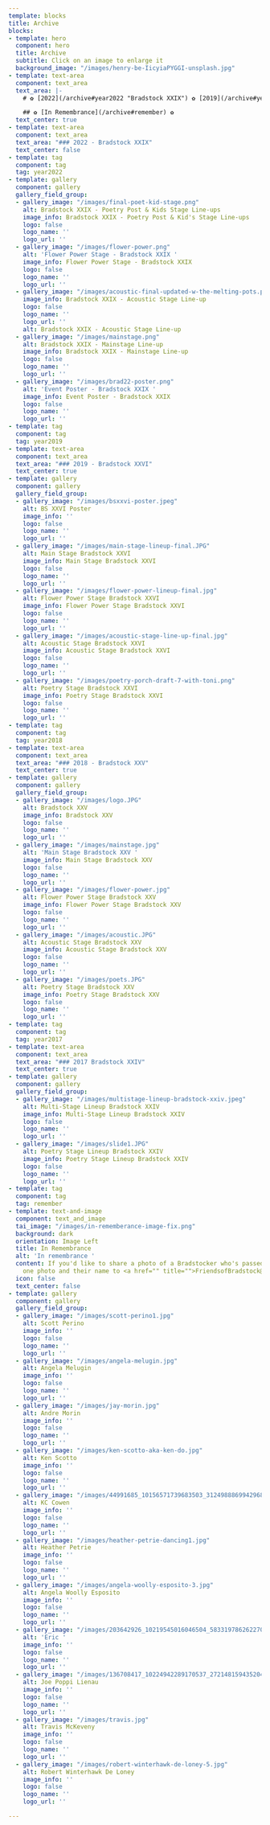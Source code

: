 ```yaml
---
template: blocks
title: Archive
blocks:
- template: hero
  component: hero
  title: Archive
  subtitle: Click on an image to enlarge it
  background_image: "/images/henry-be-IicyiaPYGGI-unsplash.jpg"
- template: text-area
  component: text_area
  text_area: |-
    # ✿ [2022](/archive#year2022 "Bradstock XXIX") ✿ [2019](/archive#year2019 "Bradstock XXVI") ✿ [2018](/archive#year2018 "2018") ✿ [2017](/archive#year2017 "2017") ✿

    ## ✿ [In Remembrance](/archive#remember) ✿
  text_center: true
- template: text-area
  component: text_area
  text_area: "### 2022 - Bradstock XXIX"
  text_center: false
- template: tag
  component: tag
  tag: year2022
- template: gallery
  component: gallery
  gallery_field_group:
  - gallery_image: "/images/final-poet-kid-stage.png"
    alt: Bradstock XXIX - Poetry Post & Kids Stage Line-ups
    image_info: Bradstock XXIX - Poetry Post & Kid's Stage Line-ups
    logo: false
    logo_name: ''
    logo_url: ''
  - gallery_image: "/images/flower-power.png"
    alt: 'Flower Power Stage - Bradstock XXIX '
    image_info: Flower Power Stage - Bradstock XXIX
    logo: false
    logo_name: ''
    logo_url: ''
  - gallery_image: "/images/acoustic-final-updated-w-the-melting-pots.png"
    image_info: Bradstock XXIX - Acoustic Stage Line-up
    logo: false
    logo_name: ''
    logo_url: ''
    alt: Bradstock XXIX - Acoustic Stage Line-up
  - gallery_image: "/images/mainstage.png"
    alt: Bradstock XXIX - Mainstage Line-up
    image_info: Bradstock XXIX - Mainstage Line-up
    logo: false
    logo_name: ''
    logo_url: ''
  - gallery_image: "/images/brad22-poster.png"
    alt: 'Event Poster - Bradstock XXIX '
    image_info: Event Poster - Bradstock XXIX
    logo: false
    logo_name: ''
    logo_url: ''
- template: tag
  component: tag
  tag: year2019
- template: text-area
  component: text_area
  text_area: "### 2019 - Bradstock XXVI"
  text_center: true
- template: gallery
  component: gallery
  gallery_field_group:
  - gallery_image: "/images/bsxxvi-poster.jpeg"
    alt: BS XXVI Poster
    image_info: ''
    logo: false
    logo_name: ''
    logo_url: ''
  - gallery_image: "/images/main-stage-lineup-final.JPG"
    alt: Main Stage Bradstock XXVI
    image_info: Main Stage Bradstock XXVI
    logo: false
    logo_name: ''
    logo_url: ''
  - gallery_image: "/images/flower-power-lineup-final.jpg"
    alt: Flower Power Stage Bradstock XXVI
    image_info: Flower Power Stage Bradstock XXVI
    logo: false
    logo_name: ''
    logo_url: ''
  - gallery_image: "/images/acoustic-stage-line-up-final.jpg"
    alt: Acoustic Stage Bradstock XXVI
    image_info: Acoustic Stage Bradstock XXVI
    logo: false
    logo_name: ''
    logo_url: ''
  - gallery_image: "/images/poetry-porch-draft-7-with-toni.png"
    alt: Poetry Stage Bradstock XXVI
    image_info: Poetry Stage Bradstock XXVI
    logo: false
    logo_name: ''
    logo_url: ''
- template: tag
  component: tag
  tag: year2018
- template: text-area
  component: text_area
  text_area: "### 2018 - Bradstock XXV"
  text_center: true
- template: gallery
  component: gallery
  gallery_field_group:
  - gallery_image: "/images/logo.JPG"
    alt: Bradstock XXV
    image_info: Bradstock XXV
    logo: false
    logo_name: ''
    logo_url: ''
  - gallery_image: "/images/mainstage.jpg"
    alt: 'Main Stage Bradstock XXV '
    image_info: Main Stage Bradstock XXV
    logo: false
    logo_name: ''
    logo_url: ''
  - gallery_image: "/images/flower-power.jpg"
    alt: Flower Power Stage Bradstock XXV
    image_info: Flower Power Stage Bradstock XXV
    logo: false
    logo_name: ''
    logo_url: ''
  - gallery_image: "/images/acoustic.JPG"
    alt: Acoustic Stage Bradstock XXV
    image_info: Acoustic Stage Bradstock XXV
    logo: false
    logo_name: ''
    logo_url: ''
  - gallery_image: "/images/poets.JPG"
    alt: Poetry Stage Bradstock XXV
    image_info: Poetry Stage Bradstock XXV
    logo: false
    logo_name: ''
    logo_url: ''
- template: tag
  component: tag
  tag: year2017
- template: text-area
  component: text_area
  text_area: "### 2017 Bradstock XXIV"
  text_center: true
- template: gallery
  component: gallery
  gallery_field_group:
  - gallery_image: "/images/multistage-lineup-bradstock-xxiv.jpeg"
    alt: Multi-Stage Lineup Bradstock XXIV
    image_info: Multi-Stage Lineup Bradstock XXIV
    logo: false
    logo_name: ''
    logo_url: ''
  - gallery_image: "/images/slide1.JPG"
    alt: Poetry Stage Lineup Bradstock XXIV
    image_info: Poetry Stage Lineup Bradstock XXIV
    logo: false
    logo_name: ''
    logo_url: ''
- template: tag
  component: tag
  tag: remember
- template: text-and-image
  component: text_and_image
  tai_image: "/images/in-rememberance-image-fix.png"
  background: dark
  orientation: Image Left
  title: In Remembrance
  alt: 'In remembrance '
  content: If you'd like to share a photo of a Bradstocker who's passed, please send
    one photo and their name to <a href="" title="">FriendsofBradstock@gmail.com</a>
  icon: false
  text_center: false
- template: gallery
  component: gallery
  gallery_field_group:
  - gallery_image: "/images/scott-perino1.jpg"
    alt: Scott Perino
    image_info: ''
    logo: false
    logo_name: ''
    logo_url: ''
  - gallery_image: "/images/angela-melugin.jpg"
    alt: Angela Melugin
    image_info: ''
    logo: false
    logo_name: ''
    logo_url: ''
  - gallery_image: "/images/jay-morin.jpg"
    alt: Andre Morin
    image_info: ''
    logo: false
    logo_name: ''
    logo_url: ''
  - gallery_image: "/images/ken-scotto-aka-ken-do.jpg"
    alt: Ken Scotto
    image_info: ''
    logo: false
    logo_name: ''
    logo_url: ''
  - gallery_image: "/images/44991685_10156571739683503_312498886994296832_n.jpg"
    alt: KC Cowen
    image_info: ''
    logo: false
    logo_name: ''
    logo_url: ''
  - gallery_image: "/images/heather-petrie-dancing1.jpg"
    alt: Heather Petrie
    image_info: ''
    logo: false
    logo_name: ''
    logo_url: ''
  - gallery_image: "/images/angela-woolly-esposito-3.jpg"
    alt: Angela Woolly Esposito
    image_info: ''
    logo: false
    logo_name: ''
    logo_url: ''
  - gallery_image: "/images/203642926_10219545016046504_5833197862622700564_n.jpg"
    alt: 'Eric '
    image_info: ''
    logo: false
    logo_name: ''
    logo_url: ''
  - gallery_image: "/images/136708417_10224942289170537_2721481594352044058_n.jpg"
    alt: Joe Poppi Lienau
    image_info: ''
    logo: false
    logo_name: ''
    logo_url: ''
  - gallery_image: "/images/travis.jpg"
    alt: Travis McKeveny
    image_info: ''
    logo: false
    logo_name: ''
    logo_url: ''
  - gallery_image: "/images/robert-winterhawk-de-loney-5.jpg"
    alt: Robert Winterhawk De Loney
    image_info: ''
    logo: false
    logo_name: ''
    logo_url: ''

---
```

